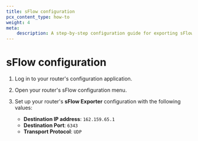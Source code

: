 ```yaml
---
title: sFlow configuration
pcx_content_type: how-to
weight: 4
meta:
    description: A step-by-step configuration guide for exporting sFlow data to Cloudflare’s network.
---
```


# sFlow configuration

1. Log in to your router's configuration application.
2. Open your router's sFlow configuration menu.
3. Set up your router's **sFlow Exporter** configuration with the following values:

    - **Destination IP address**: `162.159.65.1`
    - **Destination Port**: `6343`
    - **Transport Protocol**: `UDP`
